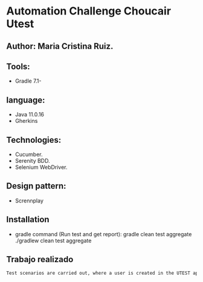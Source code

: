 # Automation Challenge Choucair Utest
## Author: Maria Cristina Ruiz.

## Tools:

- Gradle 7.1-

## language:

- Java 11.0.16
- Gherkins

## Technologies:

- Cucumber.
- Serenity BDD.
- Selenium WebDriver.

## Design pattern:

- Scrennplay

## Installation

- gradle command (Run test and get report):
 gradle clean test aggregate
 ./gradlew clean test aggregate


## Trabajo realizado
```sh
Test scenarios are carried out, where a user is created in the UTEST application

```


